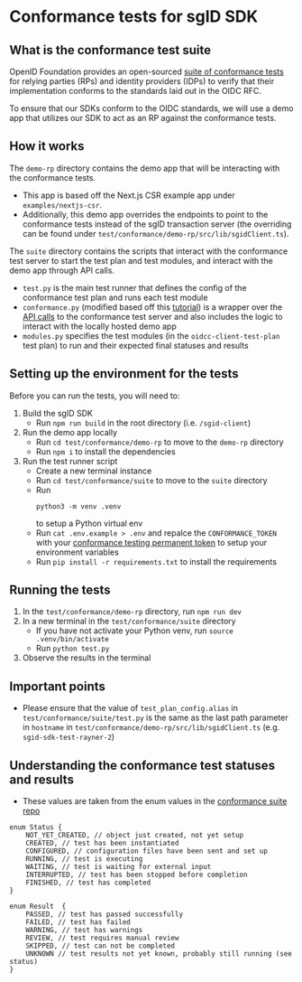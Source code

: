 # Conformance tests for sgID SDK

## What is the conformance test suite

OpenID Foundation provides an open-sourced [suite of conformance tests](https://www.certification.openid.net) for relying parties (RPs) and identity providers (IDPs) to verify that their implementation conforms to the standards laid out in the OIDC RFC.

To ensure that our SDKs conform to the OIDC standards, we will use a demo app that utilizes our SDK to act as an RP against the conformance tests.

## How it works

The `demo-rp` directory contains the demo app that will be interacting with the conformance tests.

- This app is based off the Next.js CSR example app under `examples/nextjs-csr`.
- Additionally, this demo app overrides the endpoints to point to the conformance tests instead of the sgID transaction server (the overriding can be found under `test/conformance/demo-rp/src/lib/sgidClient.ts`).

The `suite` directory contains the scripts that interact with the conformance test server to start the test plan and test modules, and interact with the demo app through API calls.

- `test.py` is the main test runner that defines the config of the conformance test plan and runs each test module
- `conformance.py` (modified based off this [tutorial](https://gitlab.com/openid/conformance-suite-automated-testing-tutorial)) is a wrapper over the [API calls](https://www.certification.openid.net/api-document.html) to the conformance test server and also includes the logic to interact with the locally hosted demo app
- `modules.py` specifies the test modules (in the `oidcc-client-test-plan` test plan) to run and their expected final statuses and results

## Setting up the environment for the tests

Before you can run the tests, you will need to:

1. Build the sgID SDK
   - Run `npm run build` in the root directory (i.e. `/sgid-client`)
1. Run the demo app locally
   - Run `cd test/conformance/demo-rp` to move to the `demo-rp` directory
   - Run `npm i` to install the dependencies
1. Run the test runner script
   - Create a new terminal instance
   - Run `cd test/conformance/suite` to move to the `suite` directory
   - Run
     ```
     python3 -m venv .venv
     ```
     to setup a Python virtual env
   - Run `cat .env.example > .env` and repalce the `CONFORMANCE_TOKEN` with your [conformance testing permanent token](https://www.certification.openid.net/tokens.html) to setup your environment variables
   - Run `pip install -r requirements.txt` to install the requirements

## Running the tests

1. In the `test/conformance/demo-rp` directory, run `npm run dev`
1. In a new terminal in the `test/conformance/suite` directory
   - If you have not activate your Python venv, run `source .venv/bin/activate`
   - Run `python test.py`
1. Observe the results in the terminal

## Important points

- Please ensure that the value of `test_plan_config.alias` in `test/conformance/suite/test.py` is the same as the last path parameter in `hostname` in `test/conformance/demo-rp/src/lib/sgidClient.ts` (e.g. `sgid-sdk-test-rayner-2`)

## Understanding the conformance test statuses and results

- These values are taken from the enum values in the [conformance suite repo](https://gitlab.com/openid/conformance-suite)

```
enum Status {
    NOT_YET_CREATED, // object just created, not yet setup
    CREATED, // test has been instantiated
    CONFIGURED, // configuration files have been sent and set up
    RUNNING, // test is executing
    WAITING, // test is waiting for external input
    INTERRUPTED, // test has been stopped before completion
    FINISHED, // test has completed
}

enum Result  {
    PASSED, // test has passed successfully
    FAILED, // test has failed
    WARNING, // test has warnings
    REVIEW, // test requires manual review
    SKIPPED, // test can not be completed
    UNKNOWN // test results not yet known, probably still running (see status)
}
```

